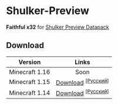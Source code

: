 # Shulker-Preview
**Faithful x32** for [Shulker Preview Datapack](https://github.com/tryashtar/shulker-preview)

## Download
|     Version    |                                                          Links                                                         |
|:--------------:|:----------------------------------------------------------------------------------------------------------------------:|
| Minecraft 1.16 |                                                          Soon                                                          |
| Minecraft 1.15 | [Download](https://github.com/FaithfulTeam/Shulker-Preview/raw/master/files/1.15/Faithful%20-%20Shulker%20Preview.zip) <sup>[[Русский]](https://github.com/FaithfulTeam/Shulker-Preview/raw/master/files/1.15/Faithful%20-%20Shulker%20Preview%20(RU).zip)</sup> |
| Minecraft 1.14 | [Download](https://github.com/FaithfulTeam/Shulker-Preview/raw/master/files/1.14/Faithful%20-%20Shulker%20Preview.zip) <sup>[[Русский]](https://github.com/FaithfulTeam/Shulker-Preview/raw/master/files/1.14/Faithful%20-%20Shulker%20Preview%20(RU).zip)</sup> |
